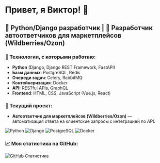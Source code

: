 # Привет, я Виктор! 👋

## 🐍 Python/Django разработчик | 🤖 Разработчик автоответчиков для маркетплейсов (Wildberries/Ozon)

### 🔧 Технологии, с которыми работаю:
- **Python** (Django, Django REST Framework, FastAPI)
- **Базы данных**: PostgreSQL, Redis
- **Очереди задач**: Celery, RabbitMQ
- **Контейнеризация**: Docker
- **API**: RESTful APIs, GraphQL
- **Frontend**: HTML, CSS, JavaScript (Vue.js, React)

### 🔭 Текущий проект:
- **Автоответчик для маркетплейсов (Wildberries/Ozon)** — автоматизация ответа на клиентские запросы с интеграцией по API.

![Python](https://img.shields.io/badge/Python-3.11-blue)
![Django](https://img.shields.io/badge/Django-5.1-green)
![PostgreSQL](https://img.shields.io/badge/PostgreSQL-14-blue)
![Docker](https://img.shields.io/badge/Docker-blue)

### 📈 Моя статистика на GitHub:
![GitHub Статистика](https://github-readme-stats.vercel.app/api?username=Lagbag&show_icons=true&theme=dark)
